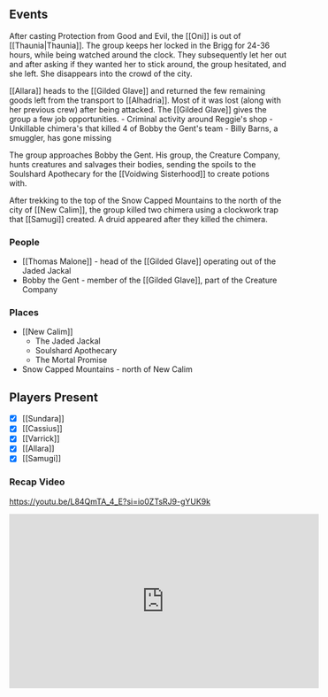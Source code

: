 ## Events
After casting Protection from Good and Evil, the [[Oni]] is out of [[Thaunia|Thaunia]]. The group keeps her locked in the Brigg for 24-36 hours, while being watched around the clock. They subsequently let her out and after asking if they wanted her to stick around, the group hesitated, and she left. She disappears into the crowd of the city.

[[Allara]] heads to the [[Gilded Glave]] and returned the few remaining goods left from the transport to [[Alhadria]]. Most of it was lost (along with her previous crew) after being attacked. The [[Gilded Glave]] gives the group a few job opportunities.
	- Criminal activity around Reggie's shop 
	- Unkillable chimera's that killed 4 of Bobby the Gent's team 
	- Billy Barns, a smuggler, has gone missing

The group approaches Bobby the Gent. His group, the Creature Company, hunts creatures and salvages their bodies, sending the spoils to the Soulshard Apothecary for the [[Voidwing Sisterhood]] to create potions with.

After trekking to the top of the Snow Capped Mountains to the north of the city of [[New Calim]], the group killed two chimera using a clockwork trap that [[Samugi]] created. A druid appeared after they killed the chimera.
 
### People
- [[Thomas Malone]] - head of the [[Gilded Glave]] operating out of the Jaded Jackal
- Bobby the Gent - member of the [[Gilded Glave]], part of the Creature Company

### Places 
- [[New Calim]] 
	- The Jaded Jackal
	- Soulshard Apothecary
	- The Mortal Promise
- Snow Capped Mountains - north of New Calim

## Players Present
- [x] [[Sundara]] 
- [x] [[Cassius]] 
- [x] [[Varrick]] 
- [x] [[Allara]] 
- [x] [[Samugi]] 

### Recap Video

https://youtu.be/L84QmTA_4_E?si=io0ZTsRJ9-gYUK9k

<iframe width="560" height="315" src="https://www.youtube.com/embed/L84QmTA_4_E?si=MEhQqY9FcB9pcdH8" title="YouTube video player" frameborder="0" allow="accelerometer; autoplay; clipboard-write; encrypted-media; gyroscope; picture-in-picture; web-share" referrerpolicy="strict-origin-when-cross-origin" allowfullscreen></iframe>

